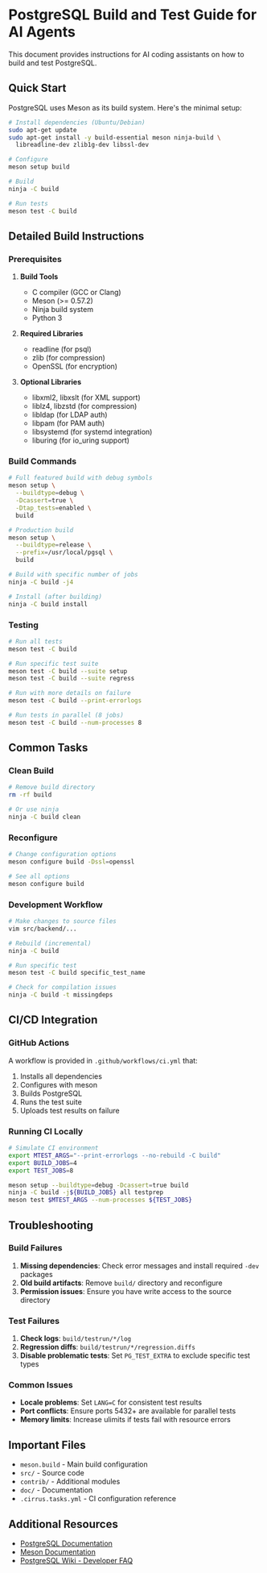 # PostgreSQL Build and Test Guide for AI Agents

This document provides instructions for AI coding assistants on how to build and test PostgreSQL.

## Quick Start

PostgreSQL uses Meson as its build system. Here's the minimal setup:

```bash
# Install dependencies (Ubuntu/Debian)
sudo apt-get update
sudo apt-get install -y build-essential meson ninja-build \
  libreadline-dev zlib1g-dev libssl-dev

# Configure
meson setup build

# Build
ninja -C build

# Run tests
meson test -C build
```

## Detailed Build Instructions

### Prerequisites

1. **Build Tools**
   - C compiler (GCC or Clang)
   - Meson (>= 0.57.2)
   - Ninja build system
   - Python 3

2. **Required Libraries**
   - readline (for psql)
   - zlib (for compression)
   - OpenSSL (for encryption)

3. **Optional Libraries**
   - libxml2, libxslt (for XML support)
   - liblz4, libzstd (for compression)
   - libldap (for LDAP auth)
   - libpam (for PAM auth)
   - libsystemd (for systemd integration)
   - liburing (for io_uring support)

### Build Commands

```bash
# Full featured build with debug symbols
meson setup \
  --buildtype=debug \
  -Dcassert=true \
  -Dtap_tests=enabled \
  build

# Production build
meson setup \
  --buildtype=release \
  --prefix=/usr/local/pgsql \
  build

# Build with specific number of jobs
ninja -C build -j4

# Install (after building)
ninja -C build install
```

### Testing

```bash
# Run all tests
meson test -C build

# Run specific test suite
meson test -C build --suite setup
meson test -C build --suite regress

# Run with more details on failure
meson test -C build --print-errorlogs

# Run tests in parallel (8 jobs)
meson test -C build --num-processes 8
```

## Common Tasks

### Clean Build

```bash
# Remove build directory
rm -rf build

# Or use ninja
ninja -C build clean
```

### Reconfigure

```bash
# Change configuration options
meson configure build -Dssl=openssl

# See all options
meson configure build
```

### Development Workflow

```bash
# Make changes to source files
vim src/backend/...

# Rebuild (incremental)
ninja -C build

# Run specific test
meson test -C build specific_test_name

# Check for compilation issues
ninja -C build -t missingdeps
```

## CI/CD Integration

### GitHub Actions

A workflow is provided in `.github/workflows/ci.yml` that:
1. Installs all dependencies
2. Configures with meson
3. Builds PostgreSQL
4. Runs the test suite
5. Uploads test results on failure

### Running CI Locally

```bash
# Simulate CI environment
export MTEST_ARGS="--print-errorlogs --no-rebuild -C build"
export BUILD_JOBS=4
export TEST_JOBS=8

meson setup --buildtype=debug -Dcassert=true build
ninja -C build -j${BUILD_JOBS} all testprep
meson test $MTEST_ARGS --num-processes ${TEST_JOBS}
```

## Troubleshooting

### Build Failures

1. **Missing dependencies**: Check error messages and install required `-dev` packages
2. **Old build artifacts**: Remove `build/` directory and reconfigure
3. **Permission issues**: Ensure you have write access to the source directory

### Test Failures

1. **Check logs**: `build/testrun/*/log`
2. **Regression diffs**: `build/testrun/*/regression.diffs`
3. **Disable problematic tests**: Set `PG_TEST_EXTRA` to exclude specific test types

### Common Issues

- **Locale problems**: Set `LANG=C` for consistent test results
- **Port conflicts**: Ensure ports 5432+ are available for parallel tests
- **Memory limits**: Increase ulimits if tests fail with resource errors

## Important Files

- `meson.build` - Main build configuration
- `src/` - Source code
- `contrib/` - Additional modules
- `doc/` - Documentation
- `.cirrus.tasks.yml` - CI configuration reference

## Additional Resources

- [PostgreSQL Documentation](https://www.postgresql.org/docs/)
- [Meson Documentation](https://mesonbuild.com/)
- [PostgreSQL Wiki - Developer FAQ](https://wiki.postgresql.org/wiki/Developer_FAQ)